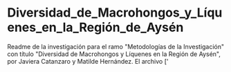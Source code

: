 # Diversidad_de_Macrohongos_y_Líquenes_en_la_Región_de_Aysén
Readme de la investigación para el ramo "Metodologías de la Investigación" con título "Diversidad de Macrohongos y Líquenes en la Región de Aysén", por Javiera Catanzaro y Matilde Hernández.
El archivo ['
